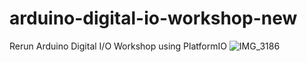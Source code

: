 # arduino-digital-io-workshop-new
Rerun Arduino Digital I/O Workshop using PlatformIO
![IMG_3186](https://github.com/user-attachments/assets/96b158d1-797e-468e-ba31-c41806a5cc99)
